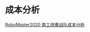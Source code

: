 # 成本分析

<a href = "https://docs.qq.com/sheet/DTVFnYnBEUWhkYW1H?c=D4A0A0" target = "_blank">RoboMaster2020 南工骁鹰战队成本分析</a>

[^_^]: (date:2020-05-10)
